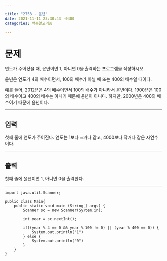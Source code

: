 ```yaml
---

title: "2753 - 윤년"
date: 2021-11-11 23:30:43 -0400
categories: 백준알고리즘

---
```


# 문제
연도가 주어졌을 때, 윤년이면 1, 아니면 0을 출력하는 프로그램을 작성하시오.

윤년은 연도가 4의 배수이면서, 100의 배수가 아닐 때 또는 400의 배수일 때이다.

예를 들어, 2012년은 4의 배수이면서 100의 배수가 아니라서 윤년이다. 1900년은 100의 배수이고 400의 배수는 아니기 때문에 윤년이 아니다. 하지만, 2000년은 400의 배수이기 때문에 윤년이다.

---

## 입력
첫째 줄에 연도가 주어진다. 연도는 1보다 크거나 같고, 4000보다 작거나 같은 자연수이다.

---

## 출력
첫째 줄에 윤년이면 1, 아니면 0을 출력한다.

---

    import java.util.Scanner;

    public class Main{
        public static void main (String[] args) {
            Scanner sc = new Scanner(System.in);
        
            int year = sc.nextInt();
        
            if((year % 4 == 0 && year % 100 != 0) || (year % 400 == 0)) {
                System.out.println("1");
            } else {
                System.out.println("0");
            }
        }
    }
